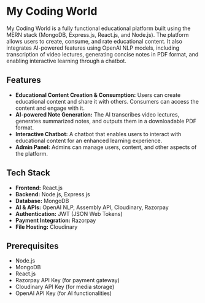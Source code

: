 # My Coding World

My Coding World is a fully functional educational platform built using the MERN stack (MongoDB, Express.js, React.js, and Node.js). The platform allows users to create, consume, and rate educational content. It also integrates AI-powered features using OpenAI NLP models, including transcription of video lectures, generating concise notes in PDF format, and enabling interactive learning through a chatbot.

## Features

- **Educational Content Creation & Consumption:** Users can create educational content and share it with others. Consumers can access the content and engage with it.
- **AI-powered Note Generation:** The AI transcribes video lectures, generates summarized notes, and outputs them in a downloadable PDF format.
- **Interactive Chatbot:** A chatbot that enables users to interact with educational content for an enhanced learning experience.
- **Admin Panel:** Admins can manage users, content, and other aspects of the platform.

## Tech Stack

- **Frontend:** React.js
- **Backend:** Node.js, Express.js
- **Database:** MongoDB
- **AI & APIs:** OpenAI NLP, Assembly API, Cloudinary, Razorpay
- **Authentication:** JWT (JSON Web Tokens)
- **Payment Integration:** Razorpay
- **File Hosting:** Cloudinary

## Prerequisites

- Node.js
- MongoDB
- React.js
- Razorpay API Key (for payment gateway)
- Cloudinary API Key (for media storage)
- OpenAI API Key (for AI functionalities)
